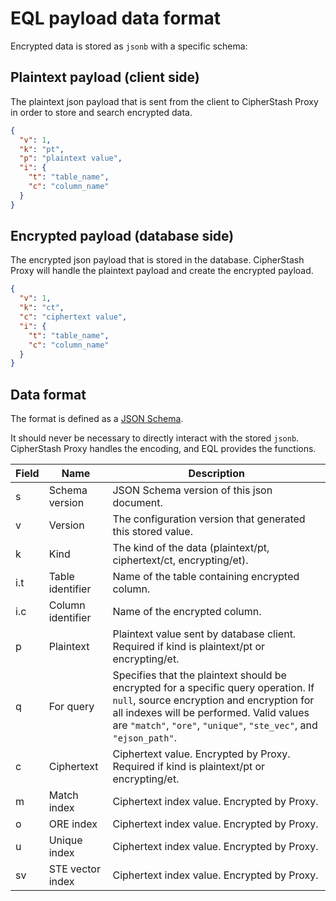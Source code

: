 # EQL payload data format

Encrypted data is stored as `jsonb` with a specific schema:

## Plaintext payload (client side)

The plaintext json payload that is sent from the client to CipherStash Proxy in order to store and search encrypted data.

```json
{
  "v": 1,
  "k": "pt",
  "p": "plaintext value",
  "i": {
    "t": "table_name",
    "c": "column_name"
  }
}
```

## Encrypted payload (database side)

The encrypted json payload that is stored in the database.
CipherStash Proxy will handle the plaintext payload and create the encrypted payload.

```json
{
  "v": 1,
  "k": "ct",
  "c": "ciphertext value",
  "i": {
    "t": "table_name",
    "c": "column_name"
  }
}
```

## Data format

The format is defined as a [JSON Schema](../../sql/schemas/cs_encrypted_v1.schema.json).

It should never be necessary to directly interact with the stored `jsonb`.
CipherStash Proxy handles the encoding, and EQL provides the functions.

| Field | Name              | Description                                                                                                                                                                                                                                       |
| ----- | ----------------- | ------------------------------------------------------------------------------------------------------------------------------------------------------------------------------------------------------------------------------------------------- |
| s     | Schema version    | JSON Schema version of this json document.                                                                                                                                                                                                        |
| v     | Version           | The configuration version that generated this stored value.                                                                                                                                                                                       |
| k     | Kind              | The kind of the data (plaintext/pt, ciphertext/ct, encrypting/et).                                                                                                                                                                                |
| i.t   | Table identifier  | Name of the table containing encrypted column.                                                                                                                                                                                                    |
| i.c   | Column identifier | Name of the encrypted column.                                                                                                                                                                                                                     |
| p     | Plaintext         | Plaintext value sent by database client. Required if kind is plaintext/pt or encrypting/et.                                                                                                                                                       |
| q     | For query         | Specifies that the plaintext should be encrypted for a specific query operation. If `null`, source encryption and encryption for all indexes will be performed. Valid values are `"match"`, `"ore"`, `"unique"`, `"ste_vec"`, and `"ejson_path"`. |
| c     | Ciphertext        | Ciphertext value. Encrypted by Proxy. Required if kind is plaintext/pt or encrypting/et.                                                                                                                                                          |
| m     | Match index       | Ciphertext index value. Encrypted by Proxy.                                                                                                                                                                                                       |
| o     | ORE index         | Ciphertext index value. Encrypted by Proxy.                                                                                                                                                                                                       |
| u     | Unique index      | Ciphertext index value. Encrypted by Proxy.                                                                                                                                                                                                       |
| sv    | STE vector index  | Ciphertext index value. Encrypted by Proxy.                                                                                                                                                                                                       |
